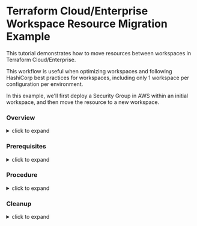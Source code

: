 # Terraform Cloud/Enterprise Workspace Resource Migration Example

This tutorial demonstrates how to move resources between workspaces in Terraform Cloud/Enterprise. 

This workflow is useful when optimizing workspaces and following HashiCorp best practices for workspaces, including only 1 workspace per configuration per environment.

In this example, we'll first deploy a Security Group in AWS within an initial workspace, and then move the resource to a new workspace.

### Overview
<details>
<summary>click to expand</summary>

At a high level, here are the steps involved:

<b>New Workspace</b>
1. Import configuration from old workspace (resource blocks)
1. Import resource into workspace

<b>Old Workspace</b>
1. Remove configuration from code
1. Remove resource(s) from workspace

</details>

### Prerequisites
<details>
<summary>click to expand</summary>

1. jq utility | [download links](https://stedolan.github.io/jq/download/)
1. Authenticated to TFC/E via CLI (run `terraform login`)
1. Modify TFC/E org name in `versions.tf` in each workspace directory
</details>

### Procedure
<details>
<summary>click to expand</summary>

1. Change directory into the old workspace and run the example deployment

    ```sh
    cd old_workspace
    ```
    ```hcl
    terraform init
    terraform plan
    terraform apply --auto-approve
    ```
    We now have a single resource (security group) deployed. We can confirm the resource in the workspace resource list via the UI or CLI:

    ```hcl
    terraform state list

    aws_security_group.base
    ```

1. Run this command to retrieve the resourceid of the resource, which we'll need in a future step:

    ```hcl
    terraform show -json | jq -r '.values.root_module.resources[]  |  .address + " | " + .values.id'
    ```

    Your output should be something like this:

    ```sh
    aws_security_group.base | sg-000b5f84a61683d8f
    ```

    The second column lists the ids of the resources within this workspace. Make a note of the resource id for the security group.

1. We now need to move the resource block code describing the security group into the new workspace:

    ```sh
    mv sg.tf ../new_workspace/
    ```

    Note: we can also manually cut/paste the resource block code from the old workspace configuration to the new workspace configuration (`main.tf` for example)

1. Next, let's change directory to the new workspace and run a Terraform plan to see what happens:

    ```sh
    cd ../new_workspace/
    ```
    ```hcl
    terraform init
    terraform plan

    Terraform used the selected providers to generate the following execution plan. Resource actions are indicated with the following symbols:
        + create

    Terraform will perform the following actions:

        # aws_security_group.base will be created
        + resource "aws_security_group" "base" {
    ```

    Terraform will attempt to create the resource because although we've imported the resource configuration code, we haven't imported it into the workspace state yet.

1. We'll now import the knowledge of the resource into the workspace state. This will let workspace know to manage the resource from now on. The syntax of the command is terraform import [address] [resourceid]

    ```hcl
    terraform import aws_security_group.base sg-000b5f84a61683d8f

    Import successful!

    The resources that were imported are shown above. These resources are now in your Terraform state and will henceforth be managed by Terraform.
    ```

    Verify with a `terraform state list` command:

    ```hcl
    terraform state list

    aws_security_group.base
    ```
    If we run a plan, Terraform no longer wants to create the resource because it knows it already exists:

    ```hcl
    terraform init
    terraform plan

    aws_security_group.base: Refreshing state... [id=sg-000b5f84a61683d8f]

    No changes. Your infrastructure matches the configuration.
    ```

1. Once successful, we can remove the resource from the old workspace

    ```sh
    cd ../old_workspace/
    ```
    ```hcl
    terraform state rm aws_security_group.base

    Removed aws_security_group.base
    Successfully removed 1 resource instance(s).
    ```

    We can verify with the `terraform state list` or `terraform init` & `terraform plan` commands to illustrate that the old workspace no longer manages the resource(s)

    ```hcl
    No changes. Your infrastructure matches the configuration.

    Terraform has compared your real infrastructure against your configuration and found no differences, so no changes are needed.
    ```
</details>

### Cleanup
<details>
<summary>click to expand</summary>
1. Run `terraform destroy` within each workspace directory

    ```hcl
    terraform init
    terraform destroy --auto-approve

    aws_security_group.base: Destruction complete after 1s

    Apply complete! Resources: 0 added, 0 changed, 1 destroyed.
    ```
</details>